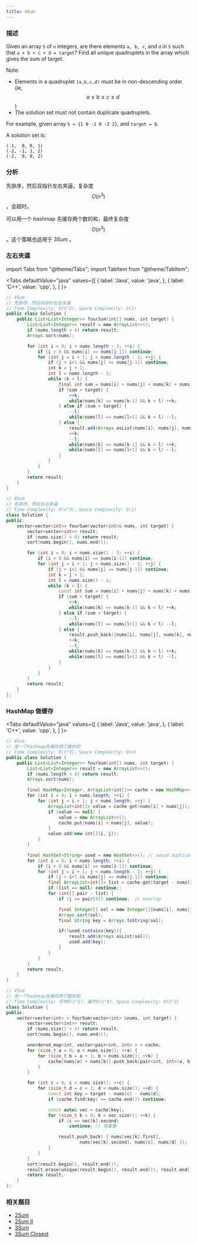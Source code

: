 ```yaml
---
title: 4Sum
---
```


### 描述

Given an array `S` of `n` integers, are there elements `a, b, c`, and `d` in `S` such that `a + b + c + d = target`? Find all unique quadruplets in the array which gives the sum of target.

Note:

- Elements in a quadruplet `(a,b,c,d)` must be in non-descending order. (ie, $$a \leq b \leq c \leq d$$)
- The solution set must not contain duplicate quadruplets.

For example, given array `S = {1 0 -1 0 -2 2}`, and `target = 0`.

A solution set is:

```
(-1,  0, 0, 1)
(-2, -1, 1, 2)
(-2,  0, 0, 2)
```

### 分析

先排序，然后双指针左右夹逼，复杂度 $$O(n^3)$$，会超时。

可以用一个 hashmap 先缓存两个数的和，最终复杂度$$O(n^3)$$。这个策略也适用于 3Sum 。

### 左右夹逼

import Tabs from "@theme/Tabs";
import TabItem from "@theme/TabItem";

<Tabs
defaultValue="java"
values={[
{ label: 'Java', value: 'java', },
{ label: 'C++', value: 'cpp', },
]
}>
<TabItem value="java">

```java
// 4Sum
// 先排序，然后双指针左右夹逼
// Time Complexity: O(n^3)，Space Complexity: O(1)
public class Solution {
    public List<List<Integer>> fourSum(int[] nums, int target) {
        List<List<Integer>> result = new ArrayList<>();
        if (nums.length < 4) return result;
        Arrays.sort(nums);

        for (int i = 0; i < nums.length - 3; ++i) {
            if (i > 0 && nums[i] == nums[i-1]) continue;
            for (int j = i + 1; j < nums.length - 2; ++j) {
                if (j > i+1 && nums[j] == nums[j-1]) continue;
                int k = j + 1;
                int l = nums.length - 1;
                while (k < l) {
                    final int sum = nums[i] + nums[j] + nums[k] + nums[l];
                    if (sum < target) {
                        ++k;
                        while(nums[k] == nums[k-1] && k < l) ++k;
                    } else if (sum > target) {
                        --l;
                        while(nums[l] == nums[l+1] && k < l) --l;
                    } else {
                        result.add(Arrays.asList(nums[i], nums[j], nums[k], nums[l]));
                        ++k;
                        --l;
                        while(nums[k] == nums[k-1] && k < l) ++k;
                        while(nums[l] == nums[l+1] && k < l) --l;
                    }
                }
            }
        }
        return result;
    }
}
```

</TabItem>
<TabItem value="cpp">

```cpp
// 4Sum
// 先排序，然后左右夹逼
// Time Complexity: O(n^3)，Space Complexity: O(1)
class Solution {
public:
    vector<vector<int>> fourSum(vector<int>& nums, int target) {
        vector<vector<int>> result;
        if (nums.size() < 4) return result;
        sort(nums.begin(), nums.end());

        for (int i = 0; i < nums.size() - 3; ++i) {
            if (i > 0 && nums[i] == nums[i-1]) continue;
            for (int j = i + 1; j < nums.size() - 2; ++j) {
                if (j > i+1 && nums[j] == nums[j-1]) continue;
                int k = j + 1;
                int l = nums.size() - 1;
                while (k < l) {
                    const int sum = nums[i] + nums[j] + nums[k] + nums[l];
                    if (sum < target) {
                        ++k;
                        while(nums[k] == nums[k-1] && k < l) ++k;
                    } else if (sum > target) {
                        --l;
                        while(nums[l] == nums[l+1] && k < l) --l;
                    } else {
                        result.push_back({nums[i], nums[j], nums[k], nums[l]});
                        ++k;
                        --l;
                        while(nums[k] == nums[k-1] && k < l) ++k;
                        while(nums[l] == nums[l+1] && k < l) --l;
                    }
                }
            }
        }
        return result;
    }
};
```

</TabItem>
</Tabs>

### HashMap 做缓存

<Tabs
defaultValue="java"
values={[
{ label: 'Java', value: 'java', },
{ label: 'C++', value: 'cpp', },
]
}>
<TabItem value="java">

```java
// 4Sum
// 用一个hashmap先缓存两个数的和
// Time Complexity: O(n^3)，Space Complexity: O(n)
public class Solution {
    public List<List<Integer>> fourSum(int[] nums, int target) {
        List<List<Integer>> result = new ArrayList<>();
        if (nums.length < 4) return result;
        Arrays.sort(nums);

        final HashMap<Integer, ArrayList<int[]>> cache = new HashMap<>();
        for (int i = 0; i < nums.length; ++i) {
            for (int j = i + 1; j < nums.length; ++j) {
                ArrayList<int[]> value = cache.get(nums[i] + nums[j]);
                if (value == null) {
                    value = new ArrayList<>();
                    cache.put(nums[i] + nums[j], value);
                }
                value.add(new int[]{i, j});
            }
        }

        final HashSet<String> used = new HashSet<>(); // avoid duplicates
        for (int i = 0; i < nums.length; ++i) {
            if (i > 0 && nums[i] == nums[i-1]) continue;
            for (int j = i + 1; j < nums.length - 2; ++j) {
                if (j > i+1 && nums[j] == nums[j-1]) continue;
                final ArrayList<int[]> list = cache.get(target - nums[i] - nums[j]);
                if (list == null) continue;;
                for (int[] pair : list) {
                    if (j >= pair[0]) continue;  // overlap

                    final Integer[] sol = new Integer[]{nums[i], nums[j], nums[pair[0]], nums[pair[1]]};
                    Arrays.sort(sol);
                    final String key = Arrays.toString(sol);

                    if(!used.contains(key)){
                        result.add(Arrays.asList(sol));
                        used.add(key);
                    }
                }
            }
        }
        return result;
    }
}
```

</TabItem>
<TabItem value="cpp">

```cpp
// 4Sum
// 用一个hashmap先缓存两个数的和
// Time Complexity: 平均O(n^2)，最坏O(n^4)，Space Complexity: O(n^2)
class Solution {
public:
    vector<vector<int> > fourSum(vector<int> &nums, int target) {
        vector<vector<int>> result;
        if (nums.size() < 4) return result;
        sort(nums.begin(), nums.end());

        unordered_map<int, vector<pair<int, int> > > cache;
        for (size_t a = 0; a < nums.size(); ++a) {
            for (size_t b = a + 1; b < nums.size(); ++b) {
                cache[nums[a] + nums[b]].push_back(pair<int, int>(a, b));
            }
        }

        for (int c = 0; c < nums.size(); ++c) {
            for (size_t d = c + 1; d < nums.size(); ++d) {
                const int key = target - nums[c] - nums[d];
                if (cache.find(key) == cache.end()) continue;

                const auto& vec = cache[key];
                for (size_t k = 0; k < vec.size(); ++k) {
                    if (c <= vec[k].second)
                        continue; // 有重叠

                    result.push_back( { nums[vec[k].first],
                            nums[vec[k].second], nums[c], nums[d] });
                }
            }
        }
        sort(result.begin(), result.end());
        result.erase(unique(result.begin(), result.end()), result.end());
        return result;
    }
};
```

</TabItem>
</Tabs>

### 相关题目

- [2Sum](2sum.md)
- [2Sum II](2sum-ii.md)
- [3Sum](3sum.md)
- [3Sum Closest](3sum-closest.md)
